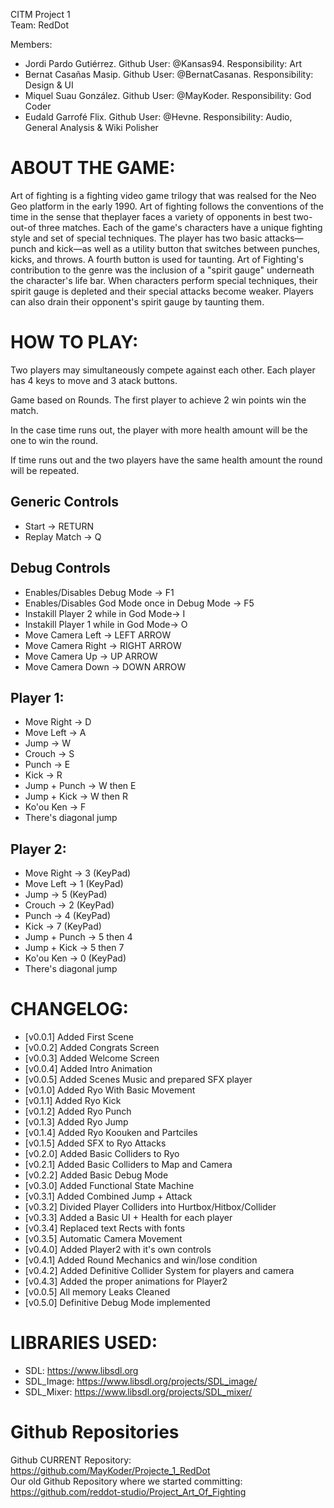 ﻿CITM Project 1  
Team: RedDot

Members: 
* Jordi Pardo Gutiérrez. Github User: @Kansas94. Responsibility: Art 
* Bernat Casañas Masip. Github User: @BernatCasanas. Responsibility: Design & UI 
* Miquel Suau González. Github User: @MayKoder. Responsibility: God Coder 
* Eudald Garrofé Flix. Github User: @Hevne. Responsibility: Audio, General Analysis & Wiki Polisher 

# ABOUT THE GAME:

Art of fighting is a fighting video game trilogy that was realsed for 
the Neo Geo platform in the early 1990. Art of fighting follows the 
conventions of the time in the sense that theplayer faces a variety 
of opponents in best two-out-of three matches. Each of the game's 
characters have a unique fighting style and set of special techniques. 
The player has two basic attacks—punch and kick—as well as a utility 
button that switches between punches, kicks, and throws. A fourth button is
used for taunting. Art of Fighting's contribution to the genre was the 
inclusion of a "spirit gauge" underneath the character's life bar. 
When characters perform special techniques, their spirit gauge is depleted
and their special attacks become weaker. Players can also drain their 
opponent's spirit gauge by taunting them.

# HOW TO PLAY:

Two players may simultaneously compete against each other. Each player has 4 keys to move and 3 atack buttons.

Game based on Rounds. The first player to achieve 2 win points win the match.

In the case time runs out, the player with more health amount will be the one to win the round.

If time runs out and the two players have the same health amount the round will be repeated.

## Generic Controls

* Start -> RETURN
* Replay Match -> Q

## Debug Controls
* Enables/Disables Debug Mode -> F1
* Enables/Disables God Mode once in Debug Mode -> F5
* Instakill Player 2 while in God Mode-> I
* Instakill Player 1 while in God Mode-> O
* Move Camera Left -> LEFT ARROW
* Move Camera Right -> RIGHT ARROW
* Move Camera Up -> UP ARROW
* Move Camera Down -> DOWN ARROW


## Player 1:
* Move Right -> D
* Move Left -> A
* Jump -> W
* Crouch -> S
* Punch -> E
* Kick -> R
* Jump + Punch -> W then E
* Jump + Kick -> W then R
* Ko'ou Ken -> F
* There's diagonal jump
## Player 2:
* Move Right -> 3 (KeyPad)
* Move Left -> 1 (KeyPad)
* Jump -> 5 (KeyPad)
* Crouch -> 2 (KeyPad)
* Punch -> 4 (KeyPad)
* Kick -> 7 (KeyPad)
* Jump + Punch -> 5 then 4
* Jump + Kick -> 5 then 7
* Ko'ou Ken -> 0 (KeyPad)
* There's diagonal jump

# CHANGELOG:

* [v0.0.1] Added First Scene
* [v0.0.2] Added Congrats Screen
* [v0.0.3] Added Welcome Screen
* [v0.0.4] Added Intro Animation
* [v0.0.5] Added Scenes Music and prepared SFX player
* [v0.1.0] Added Ryo With Basic Movement
* [v0.1.1] Added Ryo Kick
* [v0.1.2] Added Ryo Punch
* [v0.1.3] Added Ryo Jump
* [v0.1.4] Added Ryo Koouken and Partciles
* [v0.1.5] Added SFX to Ryo Attacks
* [v0.2.0] Added Basic Colliders to Ryo
* [v0.2.1] Added Basic Colliders to Map and Camera
* [v0.2.2] Added Basic Debug Mode
* [v0.3.0] Added Functional State Machine
* [v0.3.1] Added Combined Jump + Attack
* [v0.3.2] Divided Player Colliders into Hurtbox/Hitbox/Collider
* [v0.3.3] Added a Basic UI + Health for each player
* [v0.3.4] Replaced text Rects with fonts
* [v0.3.5] Automatic Camera Movement
* [v0.4.0] Added Player2 with it's own controls
* [v0.4.1] Added Round Mechanics and win/lose condition
* [v0.4.2] Added Definitive Collider System for players and camera
* [v0.4.3] Added the proper animations for Player2
* [v0.0.5] All memory Leaks Cleaned
* [v0.5.0] Definitive Debug Mode implemented


# LIBRARIES USED:

* SDL: https://www.libsdl.org
* SDL_Image: https://www.libsdl.org/projects/SDL_image/
* SDL_Mixer: https://www.libsdl.org/projects/SDL_mixer/

# Github Repositories

Github CURRENT Repository: https://github.com/MayKoder/Projecte_1_RedDot <br>
Our old Github Repository where we started committing: https://github.com/reddot-studio/Project_Art_Of_Fighting <br>
 
